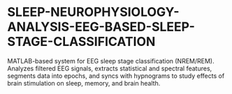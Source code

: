 # SLEEP-NEUROPHYSIOLOGY-ANALYSIS-EEG-BASED-SLEEP-STAGE-CLASSIFICATION
MATLAB-based system for EEG sleep stage classification (NREM/REM). Analyzes filtered EEG signals, extracts statistical and spectral features, segments data into epochs, and syncs with hypnograms to study effects of brain stimulation on sleep, memory, and brain health.

